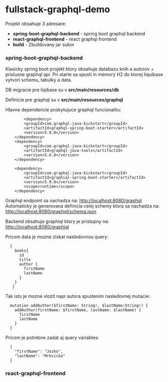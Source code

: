 # fullstack-graphql-demo

Projekt obsahuje 3 adresare:

* **spring-boot-graphql-backend** - spring boot graphql backend
* **react-graphql-frontend** - react graphql frontend
* **build** - Zbuildovany jar subor


### spring-boot-graphql-backend

Klasicky spring boot projekt ktory obsahuje databazu knih a autorov + prislusne graphql api.
Pri starte sa spusti in memory H2 do ktorej liquibase vytvori schemu, tabulky a data.

DB migracie pre liqibase su v **src/main/resources/db**

Definicie pre graphql su v **src/main/resources/graphql**

Hlavne dependencie poskytujuce graphql funcionalitu:

    		<dependency>
			<groupId>com.graphql-java-kickstart</groupId>
			<artifactId>graphql-spring-boot-starter</artifactId>
			<version>5.9.0</version>
		</dependency>
		<dependency>
			<groupId>com.graphql-java-kickstart</groupId>
			<artifactId>graphql-java-tools</artifactId>
			<version>5.6.0</version>
		</dependency>

		<dependency>
			<groupId>com.graphql-java-kickstart</groupId>
			<artifactId>graphiql-spring-boot-starter</artifactId>
			<version>5.9.0</version>
			<scope>runtime</scope>
		</dependency>

Graphql endpoint sa nachadza na: [http://localhost:8080/graphql](http://localhost:8080/graphql)
Automaticky je generovana definicia celej schemy ktora sa nachadza na: [http://localhost:8080/graphql/schema.json](http://localhost:8080/graphql/schema.json)




Backend obsahuje graphiql ktory je pristupny na: [http://localhost:8080/graphiql](http://localhost:8080/graphiql)

Pricom data je mozne ziskat nasledovnou query:

      {
        books{
          id
          title
          author {
            firstName
            lastName
          }
        }
       }

Tak isto je mozne vlozit napr autora spustenim nasledovnej mutacie:

      mutation addAuthor($firstName: String!, $lastName:String!) {
        addAuthor(firstName: $firstName, lastName: $lastName) {
          firstName
          lastName
        }
      }

Pricom je potrebne zadat aj query variables:
      
      {
        "firstName": "Jozko",
        "lastName": "Mrkvicka"
      }
      

### react-graphql-frontend


